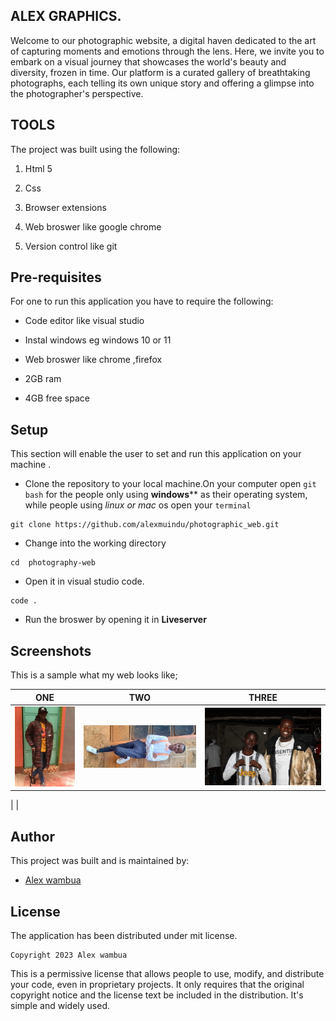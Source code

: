 ## ALEX GRAPHICS.
Welcome to our photographic website, a digital haven dedicated to the art of capturing moments and emotions through the lens. Here, we invite you to embark on a visual journey that showcases the world's beauty and diversity, frozen in time. Our platform is a curated gallery of breathtaking photographs, each telling its own unique story and offering a glimpse into the photographer's perspective.

## TOOLS
The project was built using the following:

1. Html 5

2. Css

3. Browser extensions

4. Web broswer like google chrome

5. Version control like git
## Pre-requisites

For one to run this application you have to require the following:

- Code editor like visual studio

- Instal windows eg windows 10 or 11

- Web broswer like chrome ,firefox

- 2GB ram

- 4GB free space

## Setup

This section will enable the user to set and run this application on your  machine .

- Clone the repository to your local machine.On your computer open `git bash`  for the people only using **windows**** as their operating system, while people using *linux or mac* os open your `terminal`

```
git clone https://github.com/alexmuindu/photographic_web.git
```
- Change into the working directory

```
cd  photography-web
```

- Open it in visual studio code.
```
code .
```
- Run the broswer by opening it in **Liveserver**

## Screenshots

This is a sample what my web looks like;





| ONE | TWO| THREE |
|----------------|-------------------|-----------------|
| ![ONE](one.jpg)  |  ![TWO](two.jpg) | ![THREE](three.jpg)
  |
| 
## Author

This  project was built and is maintained by:

- [Alex wambua ](https://github.com/alexmuindu)

## License

The  application has been distributed under mit license.

```
Copyright 2023 Alex wambua
```
 This is a permissive license that allows people to use, modify, and distribute your code, even in proprietary projects. It only requires that the original copyright notice and the license text be included in the distribution. It's simple and widely used.












